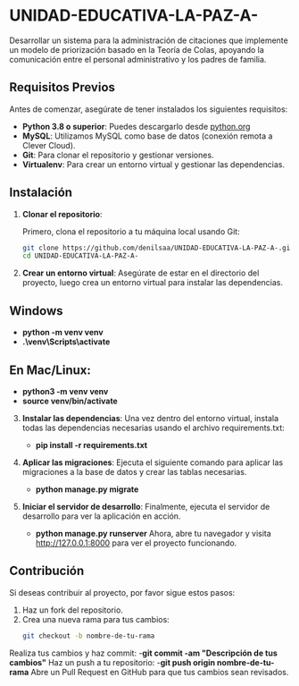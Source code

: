 # UNIDAD-EDUCATIVA-LA-PAZ-A-
Desarrollar un sistema para la administración de citaciones que implemente un modelo de priorización basado en la Teoría de Colas, apoyando la comunicación entre el personal administrativo y los padres de familia.

## Requisitos Previos

Antes de comenzar, asegúrate de tener instalados los siguientes requisitos:

- **Python 3.8 o superior**: Puedes descargarlo desde [python.org](https://www.python.org/downloads/)
- **MySQL**: Utilizamos MySQL como base de datos (conexión remota a Clever Cloud).
- **Git**: Para clonar el repositorio y gestionar versiones.
- **Virtualenv**: Para crear un entorno virtual y gestionar las dependencias.

## Instalación

1. **Clonar el repositorio**:

   Primero, clona el repositorio a tu máquina local usando Git:

   ```bash
   git clone https://github.com/denilsaa/UNIDAD-EDUCATIVA-LA-PAZ-A-.git
   cd UNIDAD-EDUCATIVA-LA-PAZ-A-
2. **Crear un entorno virtual**:
    Asegúrate de estar en el directorio del proyecto, luego crea un entorno virtual para instalar las dependencias.
## Windows
   - **python -m venv venv**
   - **.\venv\Scripts\activate**
## En Mac/Linux:
   - **python3 -m venv venv**
   - **source venv/bin/activate**

3. **Instalar las dependencias**:
    Una vez dentro del entorno virtual, instala todas las dependencias necesarias usando el archivo requirements.txt:
     - **pip install -r requirements.txt**

4. **Aplicar las migraciones**:
    Ejecuta el siguiente comando para aplicar las migraciones a la base de datos y crear las tablas necesarias.
     - **python manage.py migrate**
     
5. **Iniciar el servidor de desarrollo**:
    Finalmente, ejecuta el servidor de desarrollo para ver la aplicación en acción.
     - **python manage.py runserver**
    Ahora, abre tu navegador y visita http://127.0.0.1:8000 para ver el proyecto funcionando.



## Contribución

Si deseas contribuir al proyecto, por favor sigue estos pasos:

1. Haz un fork del repositorio.
2. Crea una nueva rama para tus cambios:
   ```bash
   git checkout -b nombre-de-tu-rama
Realiza tus cambios y haz commit:
    -**git commit -am "Descripción de tus cambios"**
Haz un push a tu repositorio:
    -**git push origin nombre-de-tu-rama**
Abre un Pull Request en GitHub para que tus cambios sean revisados.